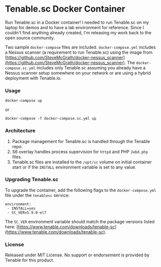 Tenable.sc Docker Container
===

Run Tenable.sc in a Docker container! I needed to run Tenable.sc on my laptop for demos and to have a lab environment for reference. Since I couldn't find anything already created, I'm releasing my work back to the open source community.

Two sample `docker-compose` files are included. `docker-compose.yml` includes a Nessus scanner (a requirement to run Tenable.sc) using the image from [https://github.com/SteveMcGrath/docker-nessus_scanner](https://github.com/SteveMcGrath/docker-nessus_scanner). The `docker-compose.sc.yml` includes only Tenable.sc assuming you already have a Nessus scanner setup somewhere on your network or are using a hybrid deployment with Tenable.io.

### Usage

```
docker-compose up
```

or

```
docker-compose -f docker-compose.sc.yml up
```

### Architecture
1. Package management for Tenable.sc is handled through the Tenable repo.
2. S6 overlay handles process supervision for `httpd` and PHP `Jobd.php` files.
3. Tenable.sc files are installed to the `/opt/sc` volume on initial container start or if the `INSTALL` environment variable is set to any value.

### Upgrading Tenable.sc
To upgrade the container, add the following flags to the `docker-compose.yml` file under the `tenablesc` service:

	environment:
	 - INSTALL=yes
	 - SC_VER=5.9.0-el7

The `SC_VER` environment variable should match the package versions listed here: [https://www.tenable.com/downloads/tenable-sc](https://www.tenable.com/downloads/tenable-sc).

### License
Released under MIT License. No support or endorsement is provided by Tenable for this product.